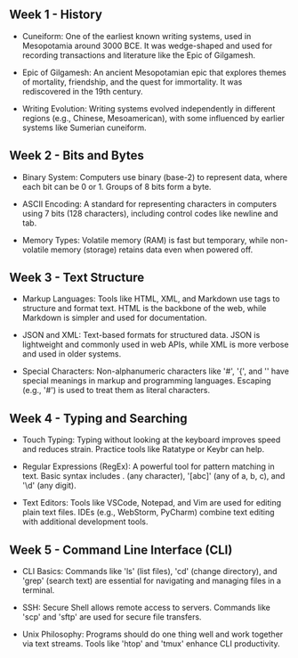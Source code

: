 ## Week 1 - History
- Cuneiform: One of the earliest known writing systems, used in Mesopotamia around 3000 BCE. It was wedge-shaped and used for recording transactions and literature like the Epic of Gilgamesh.

- Epic of Gilgamesh: An ancient Mesopotamian epic that explores themes of mortality, friendship, and the quest for immortality. It was rediscovered in the 19th century.

- Writing Evolution: Writing systems evolved independently in different regions (e.g., Chinese, Mesoamerican), with some influenced by earlier systems like Sumerian cuneiform.

## Week 2 - Bits and Bytes
- Binary System: Computers use binary (base-2) to represent data, where each bit can be 0 or 1. Groups of 8 bits form a byte.

- ASCII Encoding: A standard for representing characters in computers using 7 bits (128 characters), including control codes like newline and tab.

- Memory Types: Volatile memory (RAM) is fast but temporary, while non-volatile memory (storage) retains data even when powered off.

## Week 3 - Text Structure
- Markup Languages: Tools like HTML, XML, and Markdown use tags to structure and format text. HTML is the backbone of the web, while Markdown is simpler and used for documentation.

- JSON and XML: Text-based formats for structured data. JSON is lightweight and commonly used in web APIs, while XML is more verbose and used in older systems.

- Special Characters: Non-alphanumeric characters like '#', '{', and '\' have special meanings in markup and programming languages. Escaping (e.g., '\#') is used to treat them as literal characters.

## Week 4 - Typing and Searching
- Touch Typing: Typing without looking at the keyboard improves speed and reduces strain. Practice tools like Ratatype or Keybr can help.

- Regular Expressions (RegEx): A powerful tool for pattern matching in text. Basic syntax includes . (any character), '[abc]' (any of a, b, c), and '\d' (any digit).

- Text Editors: Tools like VSCode, Notepad, and Vim are used for editing plain text files. IDEs (e.g., WebStorm, PyCharm) combine text editing with additional development tools.

## Week 5 - Command Line Interface (CLI)
- CLI Basics: Commands like 'ls' (list files), 'cd' (change directory), and 'grep' (search text) are essential for navigating and managing files in a terminal.

- SSH: Secure Shell allows remote access to servers. Commands like 'scp' and 'sftp' are used for secure file transfers.

- Unix Philosophy: Programs should do one thing well and work together via text streams. Tools like 'htop' and 'tmux' enhance CLI productivity.
